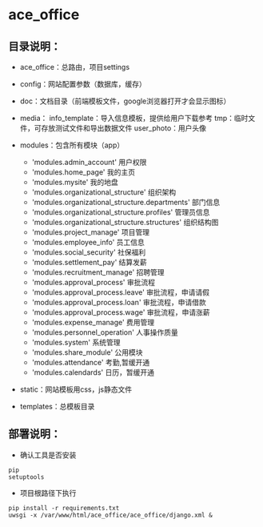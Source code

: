 # ace_office
## 目录说明：
* ace_office：总路由，项目settings
* config：网站配置参数（数据库，缓存）
* doc：文档目录（前端模板文件，google浏览器打开才会显示图标）
* media：
    info_template：导入信息模板，提供给用户下载参考
    tmp：临时文件，可存放测试文件和导出数据文件
    user_photo：用户头像
* modules：包含所有模块（app）
    * 'modules.admin_account' 用户权限
    * 'modules.home_page' 我的主页
    * 'modules.mysite' 我的地盘
    * 'modules.organizational_structure' 组织架构
    * 'modules.organizational_structure.departments' 部门信息
    * 'modules.organizational_structure.profiles' 管理员信息
    * 'modules.organizational_structure.structures' 组织结构图
    * 'modules.project_manage' 项目管理
    * 'modules.employee_info' 员工信息
    * 'modules.social_security' 社保福利
    * 'modules.settlement_pay' 结算发薪
    * 'modules.recruitment_manage' 招聘管理
    * 'modules.approval_process' 审批流程
    * 'modules.approval_process.leave' 审批流程，申请请假
    * 'modules.approval_process.loan' 审批流程，申请借款
    * 'modules.approval_process.wage' 审批流程，申请涨薪
    * 'modules.expense_manage' 费用管理
    * 'modules.personnel_operation' 人事操作质量
    * 'modules.system' 系统管理
    * 'modules.share_module' 公用模块
    * 'modules.attendance' 考勤,暂缓开通
    * 'modules.calendards' 日历，暂缓开通


* static：网站模板用css，js静态文件
* templates：总模板目录

## 部署说明：
* 确认工具是否安装
```
pip
setuptools
```
* 项目根路径下执行
```
pip install -r requirements.txt
uwsgi -x /var/www/html/ace_office/ace_office/django.xml &
```
